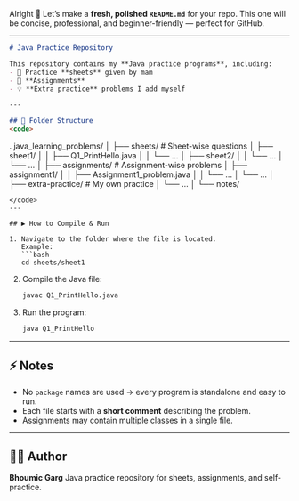Alright 🚀 Let’s make a **fresh, polished `README.md`** for your repo.
This one will be concise, professional, and beginner-friendly — perfect for GitHub.

---

```markdown
# Java Practice Repository

This repository contains my **Java practice programs**, including:
- 📘 Practice **sheets** given by mam  
- 📝 **Assignments**  
- 💡 **Extra practice** problems I add myself  

---

## 📂 Folder Structure
<code>
```
.
java_learning_problems/
│
├── sheets/                   # Sheet-wise questions
│   ├── sheet1/
│   │   ├── Q1\_PrintHello.java
│   │   └── ...
│   ├── sheet2/
│   │   └── ...
│   └── ...
│
├── assignments/              # Assignment-wise problems
│   ├── assignment1/
│   │   ├── Assignment1\_problem.java
│   │   └── ...
│   └── ...
│
├── extra-practice/           # My own practice
│   └── ...
│
└── notes/

```
</code>
---

## ▶️ How to Compile & Run

1. Navigate to the folder where the file is located.  
   Example:
   ```bash
   cd sheets/sheet1
````

2. Compile the Java file:

   ```bash
   javac Q1_PrintHello.java
   ```

3. Run the program:

   ```bash
   java Q1_PrintHello
   ```

---



## ⚡ Notes

* No `package` names are used → every program is standalone and easy to run.
* Each file starts with a **short comment** describing the problem.
* Assignments may contain multiple classes in a single file.

---

## 👨‍💻 Author

**Bhoumic Garg**
Java practice repository for sheets, assignments, and self-practice.


